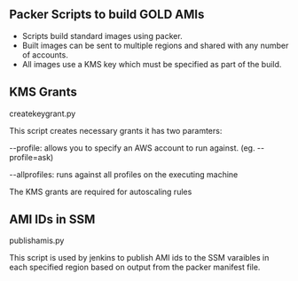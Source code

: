 ## Packer Scripts to build GOLD AMIs
- Scripts build standard images using packer.  
- Built images can be sent to multiple regions and shared with any number of accounts.  
- All images use a KMS key which must be specified as part of the build.

## KMS Grants
createkeygrant.py

This script creates necessary grants it has two paramters:

--profile: allows you to specify an AWS account to run against. (eg.  --profile=ask)

--allprofiles: runs against all profiles on the executing machine

The KMS grants are required for autoscaling rules

## AMI IDs in SSM
publishamis.py

This script is used by jenkins to publish AMI ids to the SSM varaibles in each specified region based on output from the packer manifest file.
